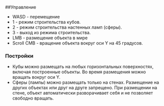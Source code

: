 ##Управление
- WASD - перемещение
- 1 - режим строительства кубов.
- 2 - режим строительства настенных ламп (сферы).
- 3 - выход из режима строительства.
- LMB - размещение объекта в мире
- Scroll CMB - вращение объекта вокруг оси Y на 45 градусов.

### Постройки
- Кубы можно размещать на любых горизонтальных поверхностях, включая построенные объекты. Во время размещения можно вращать вокруг оси Y.
- Сферы (лампы) можно размещать только на стенах. Размещение на других объектах или друг на друге запрещено. При размещении на стене, объект автоматически разворачивает себя и не позволяет свободно вращать.
